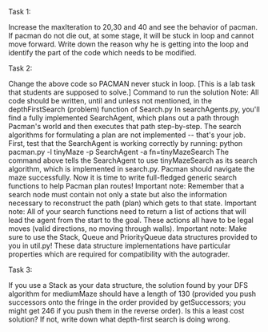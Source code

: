 Task 1:

Increase the maxIteration to 20,30 and 40 and see the behavior of pacman. If pacman do not
die out, at some stage, it will be stuck in loop and cannot move forward. Write down the
reason why he is getting into the loop and identify the part of the code which needs to be
modified.

Task 2:

Change the above code so PACMAN never stuck in loop.
[This is a lab task that students are supposed to solve.]
Command to run the solution
Note: All code should be written, until and unless not mentioned, in the depthFirstSearch
(problem) function of Search.py
In searchAgents.py, you'll find a fully implemented SearchAgent, which plans out a path
through Pacman's world and then executes that path step-by-step. The search algorithms for
formulating a plan are not implemented -- that's your job.
First, test that the SearchAgent is working correctly by running:
python pacman.py -l tinyMaze -p SearchAgent -a fn=tinyMazeSearch
The command above tells the SearchAgent to use tinyMazeSearch as its search algorithm,
which is implemented in search.py. Pacman should navigate the maze successfully.
Now it is time to write full-fledged generic search functions to help Pacman plan routes!
Important note: Remember that a search node must contain not only a state but also the
information necessary to reconstruct the path (plan) which gets to that state.
Important note: All of your search functions need to return a list of actions that will lead the
agent from the start to the goal. These actions all have to be legal moves (valid directions, no
moving through walls).
Important note: Make sure to use the Stack, Queue and PriorityQueue data structures
provided to you in util.py! These data structure implementations have particular properties
which are required for compatibility with the autograder.

Task 3:

If you use a Stack as your data structure, the solution found by your DFS algorithm for
mediumMaze should have a length of 130 (provided you push successors onto the fringe in
the order provided by getSuccessors; you might get 246 if you push them in the reverse
order). Is this a least cost solution? If not, write down what depth-first search is doing wrong.
